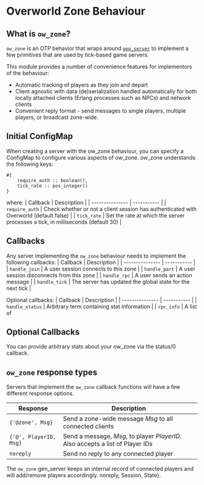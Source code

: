 Overworld Zone Behaviour
========================

What is `ow_zone`? 
-------------------

`ow_zone` is an OTP behavior that wraps around
[`gen_server`](https://www.erlang.org/doc/man/gen_server.html) to implement
a few primitives that are used by tick-based game servers. 

This module provides a number of convenience features for implementors of the
behaviour:
 * Automatic tracking of players as they join and depart
 * Client agnostic with data (de)serialization handled automatically for both
   locally attached clients (Erlang processes such as NPCs) and network clients
 * Convenient reply format - send messages to single players, multiple players,
   or broadcast zone-wide.
   
Initial ConfigMap
---------

When creating a server with the ow_zone behaviour, you can specify a ConfigMap
to configure various aspects of ow_zone. ow_zone understands the following keys:
```
#{ 
    require_auth :: boolean(),
    tick_rate :: pos_integer()
}
```

where:
|    Callback     | Description | 
| --------------- | ----------- |
| `require_auth`    | Check whether or not a client session has authenticated with Overworld (default false) |
| `tick_rate`       | Set the rate at which the server processes a tick, in milliseconds (default 30) |


Callbacks
---------

Any server implementing the `ow_zone` behaviour needs to implement the
following callbacks:
|    Callback     | Description | 
| --------------- | ----------- |
| `handle_join`   | A user session connects to this zone | 
| `handle_part`   | A user session disconnects from this zone |
| `handle_rpc` | A user sends an action message |
| `handle_tick`   | The server has updated the global state for the next tick |

Optional callbacks:
|    Callback     | Description | 
| --------------- | ----------- |
| `handle_status` | Arbitrary term containing stat information | 
| `rpc_info`      | A list of 


Optional Callbacks
---------

You can provide arbitrary stats about your ow_zone via the status/0 callback. 



`ow_zone` response types
--------------------------
Servers that implement the `ow_zone` callback functions will have a few
different response options.

|  Response       | Description | 
| --------------- | ----------- |
| `{'@zone', Msg}` | Send a zone-wide message *Msg* to all connected clients |
| `{'@', PlayerID, Msg}` | Send a message, *Msg*, to player *PlayerID*. Also accepts a list of Player IDs |
| `noreply` | Send no reply to any connected player |

The `ow_zone` gen_server keeps an internal record of connected players and
will add/remove players accordingly. noreply, Session, State}.
```
